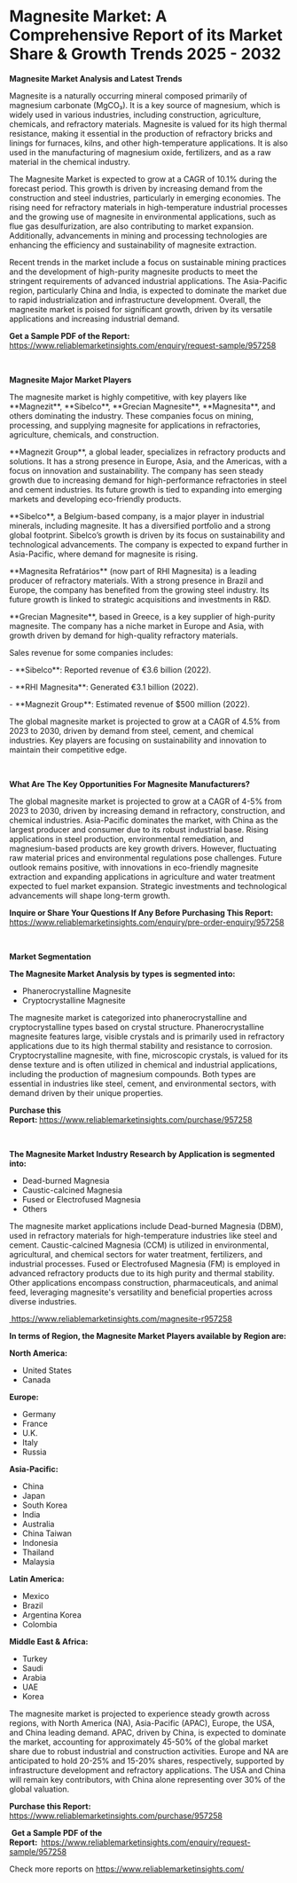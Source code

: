 <p><h1>Magnesite Market: A Comprehensive Report of its Market Share & Growth Trends 2025 - 2032</h1></p><p><strong>Magnesite Market Analysis and Latest Trends</strong></p>
<p><p>Magnesite is a naturally occurring mineral composed primarily of magnesium carbonate (MgCO₃). It is a key source of magnesium, which is widely used in various industries, including construction, agriculture, chemicals, and refractory materials. Magnesite is valued for its high thermal resistance, making it essential in the production of refractory bricks and linings for furnaces, kilns, and other high-temperature applications. It is also used in the manufacturing of magnesium oxide, fertilizers, and as a raw material in the chemical industry.</p><p>The Magnesite Market is expected to grow at a CAGR of 10.1% during the forecast period. This growth is driven by increasing demand from the construction and steel industries, particularly in emerging economies. The rising need for refractory materials in high-temperature industrial processes and the growing use of magnesite in environmental applications, such as flue gas desulfurization, are also contributing to market expansion. Additionally, advancements in mining and processing technologies are enhancing the efficiency and sustainability of magnesite extraction.</p><p>Recent trends in the market include a focus on sustainable mining practices and the development of high-purity magnesite products to meet the stringent requirements of advanced industrial applications. The Asia-Pacific region, particularly China and India, is expected to dominate the market due to rapid industrialization and infrastructure development. Overall, the magnesite market is poised for significant growth, driven by its versatile applications and increasing industrial demand.</p></p>
<p><strong>Get a Sample PDF of the Report:&nbsp;</strong> <a href="https://www.reliablemarketinsights.com/enquiry/request-sample/957258?utm_campaign=2259&utm_medium=2&utm_source=Github&utm_content=ia&utm_term=26012025&utm_id=magnesite">https://www.reliablemarketinsights.com/enquiry/request-sample/957258</a></p>
<p>&nbsp;</p>
<p><strong>Magnesite Major Market Players</strong></p>
<p><p>The magnesite market is highly competitive, with key players like **Magnezit**, **Sibelco**, **Grecian Magnesite**, **Magnesita**, and others dominating the industry. These companies focus on mining, processing, and supplying magnesite for applications in refractories, agriculture, chemicals, and construction.</p><p>**Magnezit Group**, a global leader, specializes in refractory products and solutions. It has a strong presence in Europe, Asia, and the Americas, with a focus on innovation and sustainability. The company has seen steady growth due to increasing demand for high-performance refractories in steel and cement industries. Its future growth is tied to expanding into emerging markets and developing eco-friendly products.</p><p>**Sibelco**, a Belgium-based company, is a major player in industrial minerals, including magnesite. It has a diversified portfolio and a strong global footprint. Sibelco’s growth is driven by its focus on sustainability and technological advancements. The company is expected to expand further in Asia-Pacific, where demand for magnesite is rising.</p><p>**Magnesita Refratários** (now part of RHI Magnesita) is a leading producer of refractory materials. With a strong presence in Brazil and Europe, the company has benefited from the growing steel industry. Its future growth is linked to strategic acquisitions and investments in R&D.</p><p>**Grecian Magnesite**, based in Greece, is a key supplier of high-purity magnesite. The company has a niche market in Europe and Asia, with growth driven by demand for high-quality refractory materials.</p><p>Sales revenue for some companies includes:</p><p>- **Sibelco**: Reported revenue of €3.6 billion (2022).</p><p>- **RHI Magnesita**: Generated €3.1 billion (2022).</p><p>- **Magnezit Group**: Estimated revenue of $500 million (2022).</p><p>The global magnesite market is projected to grow at a CAGR of 4.5% from 2023 to 2030, driven by demand from steel, cement, and chemical industries. Key players are focusing on sustainability and innovation to maintain their competitive edge.</p></p>
<p>&nbsp;</p>
<p><strong>What Are The Key Opportunities For Magnesite Manufacturers?</strong></p>
<p><p>The global magnesite market is projected to grow at a CAGR of 4-5% from 2023 to 2030, driven by increasing demand in refractory, construction, and chemical industries. Asia-Pacific dominates the market, with China as the largest producer and consumer due to its robust industrial base. Rising applications in steel production, environmental remediation, and magnesium-based products are key growth drivers. However, fluctuating raw material prices and environmental regulations pose challenges. Future outlook remains positive, with innovations in eco-friendly magnesite extraction and expanding applications in agriculture and water treatment expected to fuel market expansion. Strategic investments and technological advancements will shape long-term growth.</p></p>
<p><strong>Inquire or Share Your Questions If Any Before Purchasing This Report:</strong> <a href="https://www.reliablemarketinsights.com/enquiry/pre-order-enquiry/957258?utm_campaign=2259&utm_medium=2&utm_source=Github&utm_content=ia&utm_term=26012025&utm_id=magnesite">https://www.reliablemarketinsights.com/enquiry/pre-order-enquiry/957258</a></p>
<p>&nbsp;</p>
<p><strong>Market Segmentation</strong></p>
<p><strong>The Magnesite Market Analysis by types is segmented into:</strong></p>
<p><ul><li>Phanerocrystalline Magnesite</li><li>Cryptocrystalline Magnesite</li></ul></p>
<p><p>The magnesite market is categorized into phanerocrystalline and cryptocrystalline types based on crystal structure. Phanerocrystalline magnesite features large, visible crystals and is primarily used in refractory applications due to its high thermal stability and resistance to corrosion. Cryptocrystalline magnesite, with fine, microscopic crystals, is valued for its dense texture and is often utilized in chemical and industrial applications, including the production of magnesium compounds. Both types are essential in industries like steel, cement, and environmental sectors, with demand driven by their unique properties.</p></p>
<p><strong>Purchase this Report:&nbsp;</strong><a href="https://www.reliablemarketinsights.com/purchase/957258?utm_campaign=2259&utm_medium=2&utm_source=Github&utm_content=ia&utm_term=26012025&utm_id=magnesite">https://www.reliablemarketinsights.com/purchase/957258</a></p>
<p>&nbsp;</p>
<p><strong>The Magnesite Market Industry Research by Application is segmented into:</strong></p>
<p><ul><li>Dead-burned Magnesia</li><li>Caustic-calcined Magnesia</li><li>Fused or Electrofused Magnesia</li><li>Others</li></ul></p>
<p><p>The magnesite market applications include Dead-burned Magnesia (DBM), used in refractory materials for high-temperature industries like steel and cement. Caustic-calcined Magnesia (CCM) is utilized in environmental, agricultural, and chemical sectors for water treatment, fertilizers, and industrial processes. Fused or Electrofused Magnesia (FM) is employed in advanced refractory products due to its high purity and thermal stability. Other applications encompass construction, pharmaceuticals, and animal feed, leveraging magnesite's versatility and beneficial properties across diverse industries.</p></p>
<p><a href="https://www.reliablemarketinsights.com/magnesite-r957258?utm_campaign=2259&utm_medium=2&utm_source=Github&utm_content=ia&utm_term=26012025&utm_id=magnesite">&nbsp;https://www.reliablemarketinsights.com/magnesite-r957258</a></p>
<p><strong>In terms of Region, the Magnesite Market Players available by Region are:</strong></p>
<p>
    <p> <strong> North America: </strong>
        <ul>
            <li>United States</li>
            <li>Canada</li>
        </ul>
        </p> 
    <p> <strong> Europe: </strong>
        <ul>
            <li>Germany</li>
            <li>France</li>
            <li>U.K.</li>
            <li>Italy</li>
            <li>Russia</li>
        </ul>
        </p> 
    <p> <strong> Asia-Pacific: </strong>
        <ul>
            <li>China</li>
            <li>Japan</li>
            <li>South Korea</li>
            <li>India</li>
            <li>Australia</li>
            <li>China Taiwan</li>
            <li>Indonesia</li>
            <li>Thailand</li>
            <li>Malaysia</li>
        </ul>
        </p> 
    <p> <strong> Latin America: </strong>
        <ul>
            <li>Mexico</li>
            <li>Brazil</li>
            <li>Argentina Korea</li>
            <li>Colombia</li>
        </ul>
        </p> 
    <p> <strong> Middle East & Africa: </strong>
        <ul>
            <li>Turkey</li>
            <li>Saudi</li>
            <li>Arabia</li>
            <li>UAE</li>
            <li>Korea</li>
        </ul>
    </p>
    </p>
<p><p>The magnesite market is projected to experience steady growth across regions, with North America (NA), Asia-Pacific (APAC), Europe, the USA, and China leading demand. APAC, driven by China, is expected to dominate the market, accounting for approximately 45-50% of the global market share due to robust industrial and construction activities. Europe and NA are anticipated to hold 20-25% and 15-20% shares, respectively, supported by infrastructure development and refractory applications. The USA and China will remain key contributors, with China alone representing over 30% of the global valuation.</p></p>
<p><strong>Purchase this Report: </strong><a href="https://www.reliablemarketinsights.com/purchase/957258?utm_campaign=2259&utm_medium=2&utm_source=Github&utm_content=ia&utm_term=26012025&utm_id=magnesite">https://www.reliablemarketinsights.com/purchase/957258</a></p>
<p>&nbsp;<strong>Get a Sample PDF of the Report:&nbsp;&nbsp;</strong><a href="https://www.reliablemarketinsights.com/enquiry/request-sample/957258?utm_campaign=2259&utm_medium=2&utm_source=Github&utm_content=ia&utm_term=26012025&utm_id=magnesite">https://www.reliablemarketinsights.com/enquiry/request-sample/957258</a></p>
<p><strong></strong></p>
<p>Check more reports on <a href="https://www.reliablemarketinsights.com/?utm_campaign=2259&utm_medium=2&utm_source=Github&utm_content=ia&utm_term=26012025&utm_id=magnesite">https://www.reliablemarketinsights.com/</a></p>